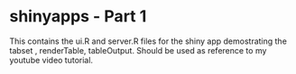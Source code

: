 shinyapps - Part 1
=========
This contains the ui.R and server.R files for the shiny app demostrating the tabset , renderTable, tableOutput. Should be used as reference to my youtube video tutorial.
